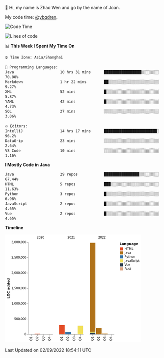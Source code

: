 :wave: Hi, my name is Zhao Wen and go by the name of Joan.

My code time: [@ybqdren](https://wakatime.com/@ybqdren).


<!--START_SECTION:waka-->
![Code Time](http://img.shields.io/badge/Code%20Time-1%2C099%20hrs%2010%20mins-blue)

![Lines of code](https://img.shields.io/badge/From%20Hello%20World%20I%27ve%20Written-4%20Million%20lines%20of%20code-blue)

📊 **This Week I Spent My Time On** 

```text
⌚︎ Time Zone: Asia/Shanghai

💬 Programming Languages: 
Java                     10 hrs 31 mins      █████████████████░░░░░░░░   70.88% 
Markdown                 1 hr 22 mins        ██░░░░░░░░░░░░░░░░░░░░░░░   9.27% 
XML                      52 mins             █░░░░░░░░░░░░░░░░░░░░░░░░   5.87% 
YAML                     42 mins             █░░░░░░░░░░░░░░░░░░░░░░░░   4.73% 
SQL                      27 mins             ░░░░░░░░░░░░░░░░░░░░░░░░░   3.06%

🔥 Editors: 
IntelliJ                 14 hrs 17 mins      ████████████████████████░   96.2% 
DataGrip                 23 mins             ░░░░░░░░░░░░░░░░░░░░░░░░░   2.64% 
VS Code                  10 mins             ░░░░░░░░░░░░░░░░░░░░░░░░░   1.16%

```

**I Mostly Code in Java** 

```text
Java                     29 repos            ████████████████░░░░░░░░░   67.44% 
HTML                     5 repos             ███░░░░░░░░░░░░░░░░░░░░░░   11.63% 
Python                   3 repos             █░░░░░░░░░░░░░░░░░░░░░░░░   6.98% 
JavaScript               2 repos             █░░░░░░░░░░░░░░░░░░░░░░░░   4.65% 
Vue                      2 repos             █░░░░░░░░░░░░░░░░░░░░░░░░   4.65%

```


**Timeline**

![Chart not found](https://raw.githubusercontent.com/ybqdren/ybqdren/main/charts/bar_graph.png) 


 Last Updated on 02/09/2022 18:54:11 UTC
<!--END_SECTION:waka-->


